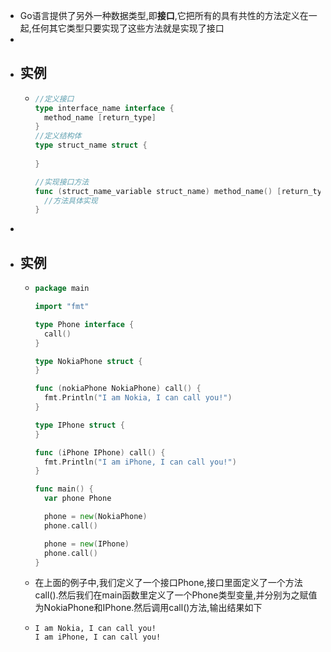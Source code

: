 - Go语言提供了另外一种数据类型,即**接口**,它把所有的具有共性的方法定义在一起,任何其它类型只要实现了这些方法就是实现了接口
-
- ## 实例
	- ```go
	  //定义接口
	  type interface_name interface {
	  	method_name [return_type]
	  }
	  //定义结构体
	  type struct_name struct {
	    
	  }
	  
	  //实现接口方法
	  func (struct_name_variable struct_name) method_name() [return_type] {
	  	//方法具体实现  
	  }
	  ```
-
- ## 实例
	- ```go
	  package main
	  
	  import "fmt"
	  
	  type Phone interface {
	  	call()
	  }
	  
	  type NokiaPhone struct {
	  }
	  
	  func (nokiaPhone NokiaPhone) call() {
	  	fmt.Println("I am Nokia, I can call you!")
	  }
	  
	  type IPhone struct {
	  }
	  
	  func (iPhone IPhone) call() {
	  	fmt.Println("I am iPhone, I can call you!")
	  }
	  
	  func main() {
	  	var phone Phone
	  
	  	phone = new(NokiaPhone)
	  	phone.call()
	  
	  	phone = new(IPhone)
	  	phone.call()
	  }
	  ```
	- 在上面的例子中,我们定义了一个接口Phone,接口里面定义了一个方法call().然后我们在main函数里定义了一个Phone类型变量,并分别为之赋值为NokiaPhone和IPhone.然后调用call()方法,输出结果如下
	- ```
	  I am Nokia, I can call you! 
	  I am iPhone, I can call you!
	  ```